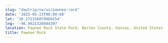```yaml
---
slug: "daytrip/na/us/pawnee-rock"
date: '2025-05-23T00:00:00'
lat: '38.272316079468254'
lng: '-98.9821328944397'
location: Pawnee Rock State Park, Barton County, Kansas, United States
title: Pawnee Rock
---
```



